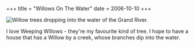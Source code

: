 +++
title = "Willows On The Water"
date = 2006-10-10
+++

![Willow trees dropping into the water of the Grand River.](/photos/WillowsOnTheWater.jpg "These trees are both majestic and sad.")

I love Weeping Willows - they're my favourite kind of tree. I hope to have a house that has a Willow by a creek, whose branches dip into the water.

